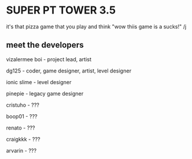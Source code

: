 # SUPER PT TOWER 3.5
 it's that pizza game that you play and think "wow thiis game is a sucks!" /j
 
## meet the developers
 vizalermee boi - project lead, artist
 
 dg125 - coder, game designer, artist, level designer
 
 ionic slime - level designer
 
 pinepie - legacy game designer
 
 cristuho - ???
 
 boop01 - ???
 
 renato - ???
 
 craigkkk - ???
 
 arvarin - ???